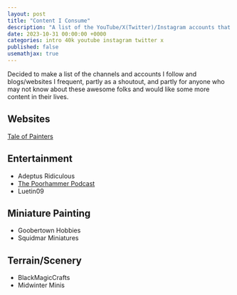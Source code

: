 ```yaml
---
layout: post
title: "Content I Consume"
description: "A list of the YouTube/X(Twitter)/Instagram accounts that I follow for inspiration or pure entertainment"
date: 2023-10-31 00:00:00 +0000
categories: intro 40k youtube instagram twitter x 
published: false
usemathjax: true
---
```


Decided to make a list of the channels and accounts I follow and blogs/websites I frequent, partly as a shoutout, and partly for anyone who may not know about these awesome folks and would like some more content in their lives.

## Websites

[Tale of Painters](https://taleofpainters.com)

## Entertainment

- Adeptus Ridiculous
- [The Poorhammer Podcast](https://www.youtube.com/@thepoorhammerpodcast)
- Luetin09

## Miniature Painting

- Goobertown Hobbies
- Squidmar Miniatures

## Terrain/Scenery

- BlackMagicCrafts
- Midwinter Minis

